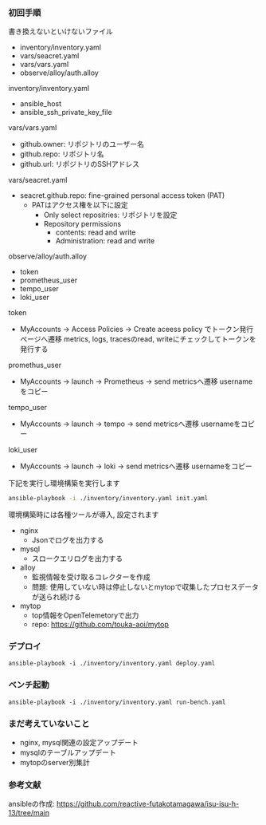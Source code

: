 ### 初回手順
書き換えないといけないファイル
- inventory/inventory.yaml
- vars/seacret.yaml
- vars/vars.yaml
- observe/alloy/auth.alloy

inventory/inventory.yaml
- ansible_host
- ansible_ssh_private_key_file

vars/vars.yaml
- github.owner: リポジトリのユーザー名
- github.repo: リポジトリ名
- github.url: リポジトリのSSHアドレス

vars/seacret.yaml
- seacret.github.repo: fine-grained personal access token (PAT)
  - PATはアクセス権を以下に設定
    - Only select repositries: リポジトリを設定
    - Repository permissions
      - contents: read and write
      - Administration: read and write

observe/alloy/auth.alloy
- token
- prometheus_user
- tempo_user
- loki_user

token
- MyAccounts -> Access Policies -> Create aceess policy でトークン発行ページへ遷移
metrics, logs, tracesのread, writeにチェックしてトークンを発行する

promethus_user
- MyAccounts -> launch -> Prometheus -> send metricsへ遷移
usernameをコピー

tempo_user
- MyAccounts -> launch -> tempo -> send metricsへ遷移
usernameをコピー

loki_user
- MyAccounts -> launch -> loki -> send metricsへ遷移
usernameをコピー


下記を実行し環境構築を実行します

```bash
ansible-playbook -i ./inventory/inventory.yaml init.yaml
```

環境構築時には各種ツールが導入, 設定されます
- nginx
  - Jsonでログを出力する
- mysql
  - スロークエリログを出力する
- alloy
  - 監視情報を受け取るコレクターを作成
  - 問題: 使用していない時は停止しないとmytopで収集したプロセスデータが送られ続ける
- mytop
  - top情報をOpenTelemetoryで出力
  - repo: https://github.com/touka-aoi/mytop

### デプロイ
```
ansible-playbook -i ./inventory/inventory.yaml deploy.yaml
```

### ベンチ起動
```
ansible-playbook -i ./inventory/inventory.yaml run-bench.yaml
```

### まだ考えていないこと
- nginx, mysql関連の設定アップデート
- mysqlのテーブルアップデート
- mytopのserver別集計


### 参考文献
ansibleの作成: 
https://github.com/reactive-futakotamagawa/isu-isu-h-13/tree/main
